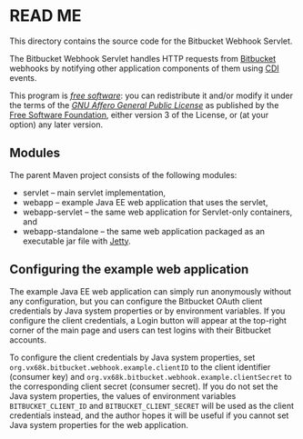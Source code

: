# READ ME

This directory contains the source code for the Bitbucket Webhook Servlet.

The Bitbucket Webhook Servlet handles HTTP requests from [Bitbucket][]
webhooks by notifying other application components of them using [CDI][]
events.

This program is *[free software][]*: you can redistribute it and/or modify it
under the terms of the *[GNU Affero General Public License][]* as published by
the [Free Software Foundation][], either version 3 of the License, or (at your
option) any later version.

[Bitbucket]: <https://bitbucket.org/>
[CDI]: <https://jcp.org/en/jsr/detail?id=299> "JSR 299: Contexts and Dependency Injection for the Java EE platform"
[Free software]: <http://www.gnu.org/philosophy/free-sw.html> "What is free software?"
[GNU Affero General Public License]: <http://www.gnu.org/licenses/agpl.html>
[Free Software Foundation]: <http://www.fsf.org/>

## Modules

The parent Maven project consists of the following modules:

 * servlet – main servlet implementation,
 * webapp – example Java EE web application that uses the servlet,
 * webapp-servlet – the same web application for Servlet-only containers, and
 * webapp-standalone – the same web application packaged as an executable jar
   file with [Jetty][].

[Jetty]: <https://www.eclipse.org/jetty/>

## Configuring the example web application

The example Java EE web application can simply run anonymously without any
configuration, but you can configure the Bitbucket OAuth client credentials by
Java system properties or by environment variables.
If you configure the client credentials, a Login button will appear at the
top-right corner of the main page and users can test logins with their
Bitbucket accounts.

To configure the client credentials by Java system properties, set
`org.vx68k.bitbucket.webhook.example.clientID` to the client identifier
(consumer key) and `org.vx68k.bitbucket.webhook.example.clientSecret` to the
corresponding client secret (consumer secret).
If you do not set the Java system properties, the values of environment
variables `BITBUCKET_CLIENT_ID` and `BITBUCKET_CLIENT_SECRET` will be used as
the client credentials instead, and the author hopes it will be useful if you
cannot set Java system properties for the web application.
